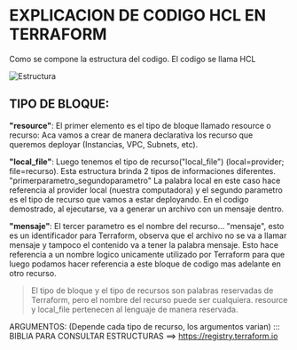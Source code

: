 # EXPLICACION DE CODIGO HCL EN TERRAFORM

Como se compone la estructura del codigo. El codigo se llama HCL

![Estructura](/MiPracticaTerraform/Sección%20Principal/capturas/HCL-Hashicorp-Configuration-Language-Declarative.jpg)

## TIPO DE BLOQUE:
**"resource"**: El primer elemento es el tipo de bloque llamado resource o recurso: Aca vamos a crear de manera declarativa los recurso que queremos deployar (Instancias, VPC, Subnets, etc).

**"local_file"**: Luego tenemos el tipo de recurso("local_file") (local=provider; file=recurso). Esta estructura brinda 2 tipos de informaciones diferentes. "primerparametro_segundoparametro"
                        La palabra local en este caso hace referencia al provider local (nuestra computadora) y el segundo parametro es el tipo de recurso que vamos a estar deployando. 
                        En el codigo demostrado, al ejecutarse, va a generar un archivo con un mensaje dentro.

**"mensaje"**: El tercer parametro es el nombre del recurso... "mensaje", esto es un identificador para Terraform, observa que el archivo no se va a llamar mensaje y tampoco el contenido va a tener la palabra mensaje.
                        Esto hace referencia a un nombre logico unicamente utilizado por Terraform para que luego podamos hacer referencia a este bloque de codigo mas adelante en otro recurso.

>El tipo de bloque y el tipo de recursos son palabras reservadas de Terraform, pero el nombre del recurso puede ser cualquiera. resource y local_file pertenecen al lenguaje de manera reservada.


ARGUMENTOS: (Depende cada tipo de recurso, los argumentos varian) ::: BIBLIA PARA CONSULTAR ESTRUCTURAS ==>  https://registry.terraform.io     